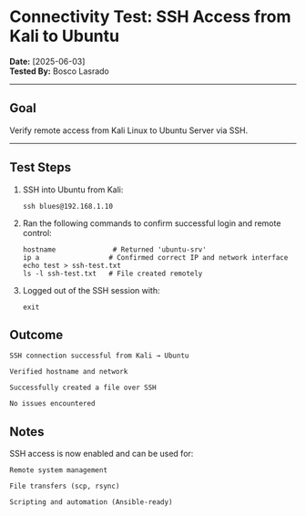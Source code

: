 # Connectivity Test: SSH Access from Kali to Ubuntu

**Date:** [2025-06-03]  
**Tested By:** Bosco Lasrado

---

## Goal
Verify remote access from Kali Linux to Ubuntu Server via SSH.

---

## Test Steps

1. SSH into Ubuntu from Kali:
   ```
   ssh blues@192.168.1.10
   
2. Ran the following commands to confirm successful login and remote control:
   ```
   hostname              # Returned 'ubuntu-srv'
   ip a                 # Confirmed correct IP and network interface
   echo test > ssh-test.txt
   ls -l ssh-test.txt   # File created remotely

3. Logged out of the SSH session with:
   ```
   exit

## Outcome

    SSH connection successful from Kali → Ubuntu

    Verified hostname and network

    Successfully created a file over SSH

    No issues encountered

## Notes

SSH access is now enabled and can be used for:

    Remote system management

    File transfers (scp, rsync)

    Scripting and automation (Ansible-ready)
